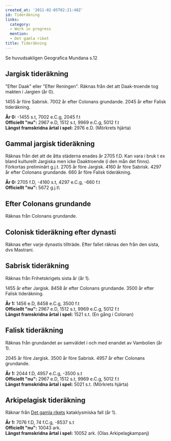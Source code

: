 ```yaml
---
created_at: '2011-02-05T02:21:48Z'
id: Tideräkning
links:
  category:
  - Work in progress
  mention:
  - Det gamla riket
title: Tideräkning
---
```


Se huvudsakligen Geografica Mundana s.12

Jargisk tideräkning
-------------------

"Efter Daak" eller "Efter Reningen". Räknas från det att Daak-troende tog makten i Jargien (år 0).

1455 år före Sabrisk. 7002 år efter Colonans grundande. 2045 år efter Falisk tideräkning.

**År 0:** -1455 s.t, 7002 e.C.g, 2045 f.t\
**Officiellt "nu":** 2967 e.D, 1512 s.t, 9969 e.C.g, 5012 f.t\
**Längst framskridna årtal i spel:** 2976 e.D. (Mörkrets hjärta)

Gammal jargisk tideräkning
--------------------------

Räknas från det att de åtta städerna enades år 2705 f.D. Kan vara i bruk t ex bland kulturellt
Jargiska men icke Daaktroende (i den mån det finns). Förkortas preliminärt g.j.t. 2705 år före
Jargisk. 4160 år före Sabrisk. 4297 år efter Colonans grundande. 660 år före Falisk tideräkning.

**År 0:** 2705 f.D, -4160 s.t, 4297 e.C.g, -660 f.t\
**Officiellt "nu":** 5672 g.j.t\

Efter Colonans grundande
------------------------

Räknas från Colonans grundande.

Colonisk tideräkning efter dynasti
----------------------------------

Räknas efter varje dynastis tillträde. Efter fallet räknas den från den sista, dvs Mastrani.

Sabrisk tideräkning
-------------------

Räknas från Frihetskrigets sista år (år 1).

1455 år efter Jargisk. 8458 år efter Colonans grundande. 3500 år efter Falisk tideräkning.

**År 1:** 1456 e.D, 8458 e.C.g, 3500 f.t\
**Officiellt "nu":** 2967 e.D, 1512 s.t, 9969 e.C.g, 5012 f.t\
**Längst framskridna årtal i spel:** 1521 s.t. (En gång i Colonan)

Falisk tideräkning
------------------

Räknas från grundandet av samväldet i och med enandet av Vambolien (år 1).

2045 år före Jargisk. 3500 år före Sabrisk. 4957 år efter Colonans grundande.

**År 1:** 2044 f.D, 4957 e.C.g, -3500 s.t\
**Officiellt "nu":** 2967 e.D, 1512 s.t, 9969 e.C.g, 5012 f.t\
**Längst framskridna årtal i spel:** 5021 s.t. (Mörkrets hjärta)

Arkipelagisk tideräkning
------------------------

Räknar från [Det gamla rikets] kataklysmiska fall (år 1).

**År 1:** 7076 f.D, 74 f.C.g, -8537 s.t\
**Officiellt "nu":** 10043 ark.\
**Längst framskridna årtal i spel:** 10052 ark. (Olas Arkipelagkampanj)

  [Det gamla rikets]: Det_gamla_riket
